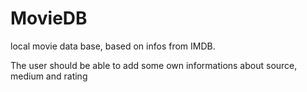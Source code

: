 # MovieDB
local movie data base, based on infos from IMDB. 

The user should be able to add some own informations about source, medium and rating
